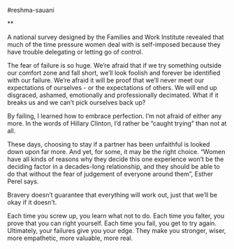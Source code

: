 #reshma-sauani

**

A national survey designed by the Families and Work Institute revealed that much of the time pressure women deal with is self-imposed because they have trouble delegating or letting go of control. 

  

The fear of failure is so huge. We’re afraid that if we try something outside our comfort zone and fall short, we’ll look foolish and forever be identified with our failure. We’re afraid it will be proof that we’ll never meet our expectations of ourselves - or the expectations of others. We will end up disgraced, ashamed, emotionally and professionally decimated. What if it breaks us and we can’t pick ourselves back up? 

  

By failing, I learned how to embrace perfection. I’m not afraid of either any more. In the words of Hillary Clinton, I’d rather be “caught trying” than not at all. 

  

These days, choosing to stay if a partner has been unfaithful is looked down upon far more. And yet, for some, it may be the right choice. “Women have all kinds of reasons why they decide this one experience won’t be the deciding factor in a decades-long relationship, and they should be able to do that without the fear of judgement of everyone around them”, Esther Perel says. 

  

Bravery doesn’t guarantee that everything will work out, just that we’ll be okay if it doesn’t. 

  

Each time you screw up, you learn what not to do. Each time you falter, you prove that you can right yourself. Each time you fail, you get to try again. Ultimately, your failures give you your edge. They make you stronger, wiser, more empathetic, more valuable, more real.
